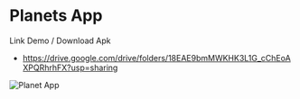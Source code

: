# Planets App


Link Demo / Download Apk
- https://drive.google.com/drive/folders/18EAE9bmMWKHK3L1G_cChEoAXPQRhrhFX?usp=sharing


![Planet App](https://github.com/codeuga/PlanetsApp/assets/155093213/26c26bae-c41f-4642-81d4-696d531f05f0)


